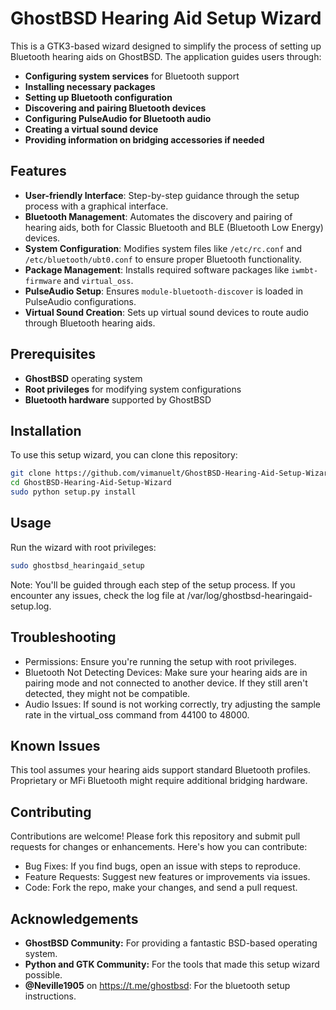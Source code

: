 # GhostBSD Hearing Aid Setup Wizard

This is a GTK3-based wizard designed to simplify the process of setting up Bluetooth hearing aids on GhostBSD. The application guides users through:

- **Configuring system services** for Bluetooth support
- **Installing necessary packages**
- **Setting up Bluetooth configuration**
- **Discovering and pairing Bluetooth devices**
- **Configuring PulseAudio for Bluetooth audio**
- **Creating a virtual sound device**
- **Providing information on bridging accessories if needed**

## Features

- **User-friendly Interface**: Step-by-step guidance through the setup process with a graphical interface.
- **Bluetooth Management**: Automates the discovery and pairing of hearing aids, both for Classic Bluetooth and BLE (Bluetooth Low Energy) devices.
- **System Configuration**: Modifies system files like `/etc/rc.conf` and `/etc/bluetooth/ubt0.conf` to ensure proper Bluetooth functionality.
- **Package Management**: Installs required software packages like `iwmbt-firmware` and `virtual_oss`.
- **PulseAudio Setup**: Ensures `module-bluetooth-discover` is loaded in PulseAudio configurations.
- **Virtual Sound Creation**: Sets up virtual sound devices to route audio through Bluetooth hearing aids.

## Prerequisites

- **GhostBSD** operating system
- **Root privileges** for modifying system configurations
- **Bluetooth hardware** supported by GhostBSD

## Installation

To use this setup wizard, you can clone this repository:
  ```bash
  git clone https://github.com/vimanuelt/GhostBSD-Hearing-Aid-Setup-Wizard.git
  cd GhostBSD-Hearing-Aid-Setup-Wizard
  sudo python setup.py install
  ```

## Usage
Run the wizard with root privileges:
  ```bash
  sudo ghostbsd_hearingaid_setup
  ```

Note: You'll be guided through each step of the setup process. If you encounter any issues, check the log file at /var/log/ghostbsd-hearingaid-setup.log.

## Troubleshooting

  - Permissions: Ensure you're running the setup with root privileges.
  - Bluetooth Not Detecting Devices: Make sure your hearing aids are in pairing mode and not connected to another device. If they still aren't detected, they might not be compatible.
  - Audio Issues: If sound is not working correctly, try adjusting the sample rate in the virtual_oss command from 44100 to 48000.


## Known Issues

  This tool assumes your hearing aids support standard Bluetooth profiles. Proprietary or MFi Bluetooth might require additional bridging hardware.


## Contributing
Contributions are welcome! Please fork this repository and submit pull requests for changes or enhancements. Here's how you can contribute:

  - Bug Fixes: If you find bugs, open an issue with steps to reproduce.
  - Feature Requests: Suggest new features or improvements via issues.
  - Code: Fork the repo, make your changes, and send a pull request.

## Acknowledgements

  - **GhostBSD Community:** For providing a fantastic BSD-based operating system.
  - **Python and GTK Community:** For the tools that made this setup wizard possible.
  - **@Neville1905** on https://t.me/ghostbsd: For the bluetooth setup instructions.
